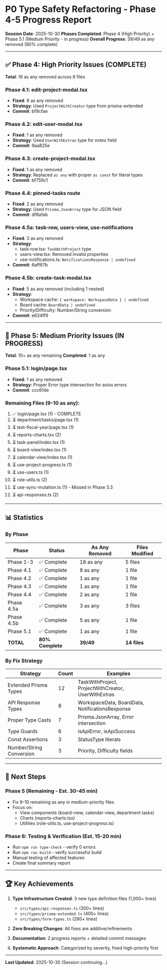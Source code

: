 # P0 Type Safety Refactoring - Phase 4-5 Progress Report

**Session Date**: 2025-10-30
**Phases Completed**: Phase 4 (High Priority) + Phase 5.1 (Medium Priority - in progress)
**Overall Progress**: 39/49 as any removed (80% complete)

---

## ✅ Phase 4: High Priority Issues (COMPLETE)

**Total**: 16 as any removed across 8 files

### Phase 4.1: edit-project-modal.tsx
- **Fixed**: 8 as any removed
- **Strategy**: Used `ProjectWithCreator` type from prisma-extended
- **Commit**: bf9cfae

### Phase 4.2: edit-user-modal.tsx
- **Fixed**: 1 as any removed
- **Strategy**: Used `UserWithExtras` type for notes field
- **Commit**: 9aa825e

### Phase 4.3: create-project-modal.tsx
- **Fixed**: 1 as any removed
- **Strategy**: Replaced `as any` with proper `as const` for literal types
- **Commit**: bf759c1

### Phase 4.4: pinned-tasks route
- **Fixed**: 2 as any removed
- **Strategy**: Used `Prisma.JsonArray` type for JSON field
- **Commit**: df8afab

### Phase 4.5a: task-row, users-view, use-notifications
- **Fixed**: 3 as any removed
- **Strategy**:
  - task-row.tsx: `TaskWithProject` type
  - users-view.tsx: Removed invalid properties
  - use-notifications.ts: `NotificationsResponse | undefined`
- **Commit**: 6aff67b

### Phase 4.5b: create-task-modal.tsx
- **Fixed**: 5 as any removed (including 1 nested)
- **Strategy**:
  - Workspace cache: `{ workspace: WorkspaceData } | undefined`
  - Board cache: `BoardData | undefined`
  - Priority/Difficulty: Number/String conversion
- **Commit**: e634ff9

---

## 🔄 Phase 5: Medium Priority Issues (IN PROGRESS)

**Total**: 10+ as any remaining
**Completed**: 1 as any

### Phase 5.1: login/page.tsx
- **Fixed**: 1 as any removed
- **Strategy**: Proper Error type intersection for axios errors
- **Commit**: ccc61de

### Remaining Files (9-10 as any):
1. ✅ login/page.tsx (1) - COMPLETE
2. ⏳ department/tasks/page.tsx (1)
3. ⏳ test-fiscal-year/page.tsx (1)
4. ⏳ reports-charts.tsx (2)
5. ⏳ task-panel/index.tsx (1)
6. ⏳ board-view/index.tsx (1)
7. ⏳ calendar-view/index.tsx (1)
8. ⏳ use-project-progress.ts (1)
9. ⏳ use-users.ts (1)
10. ⏳ role-utils.ts (2)
11. ⏳ use-sync-mutation.ts (1) - Missed in Phase 3.3
12. ⏳ api-responses.ts (2)

---

## 📊 Statistics

### By Phase
| Phase | Status | As Any Removed | Files Modified |
|-------|--------|---------------|----------------|
| Phase 1-3 | ✅ Complete | 18 as any | 5 files |
| Phase 4.1 | ✅ Complete | 8 as any | 1 file |
| Phase 4.2 | ✅ Complete | 1 as any | 1 file |
| Phase 4.3 | ✅ Complete | 1 as any | 1 file |
| Phase 4.4 | ✅ Complete | 2 as any | 1 file |
| Phase 4.5a | ✅ Complete | 3 as any | 3 files |
| Phase 4.5b | ✅ Complete | 5 as any | 1 file |
| Phase 5.1 | ✅ Complete | 1 as any | 1 file |
| **TOTAL** | **80% Complete** | **39/49** | **14 files** |

### By Fix Strategy
| Strategy | Count | Examples |
|----------|-------|----------|
| Extended Prisma Types | 12 | TaskWithProject, ProjectWithCreator, UserWithExtras |
| API Response Types | 8 | WorkspaceData, BoardData, NotificationsResponse |
| Proper Type Casts | 7 | Prisma.JsonArray, Error intersection |
| Type Guards | 6 | isApiError, isApiSuccess |
| Const Assertions | 3 | StatusType literals |
| Number/String Conversion | 3 | Priority, Difficulty fields |

---

## 🎯 Next Steps

### Phase 5 (Remaining - Est. 30-45 min)
- Fix 9-10 remaining as any in medium-priority files
- Focus on:
  - View components (board-view, calendar-view, department tasks)
  - Charts (reports-charts.tsx)
  - Utilities (role-utils.ts, use-project-progress.ts)

### Phase 6: Testing & Verification (Est. 15-20 min)
- Run `npm run type-check` - verify 0 errors
- Run `npm run build` - verify successful build
- Manual testing of affected features
- Create final summary report

---

## 🏆 Key Achievements

1. **Type Infrastructure Created**: 3 new type definition files (1,000+ lines)
   - `src/types/api-responses.ts` (300+ lines)
   - `src/types/prisma-extended.ts` (400+ lines)
   - `src/types/form-types.ts` (280+ lines)

2. **Zero Breaking Changes**: All fixes are additive/refinements

3. **Documentation**: 2 progress reports + detailed commit messages

4. **Systematic Approach**: Categorized by severity, fixed high-priority first

---

**Last Updated**: 2025-10-30 (Session continuing...)
